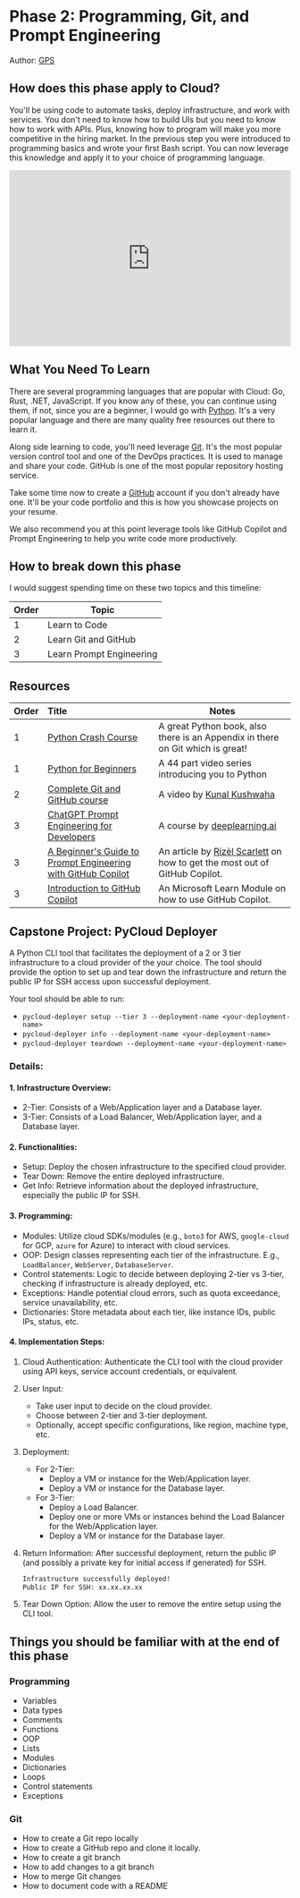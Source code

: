 # Phase 2: Programming, Git, and Prompt Engineering

Author: [GPS](https://twitter.com/madebygps)

## How does this phase apply to Cloud?

You'll be using code to automate tasks, deploy infrastructure, and work with services. You don't need to know how to build UIs but you need to know how to work with APIs. Plus, knowing how to program will make you more competitive in the hiring market. In the previous step you were introduced to programming basics and wrote your first Bash script. You can now leverage this knowledge and apply it to your choice of programming language.

<!--truncate -->
<iframe width="100%" height="315" src="https://www.youtube.com/embed/WMUAc7bvB7M" title="YouTube video player" frameborder="0" allow="accelerometer; autoplay; clipboard-write; encrypted-media; gyroscope; picture-in-picture; web-share" allowfullscreen></iframe>

## What You Need To Learn

There are several programming languages that are popular with Cloud: Go, Rust, .NET, JavaScript. If you know any of these, you can continue using them, if not, since you are a beginner,  I would go with [Python](https://www.python.org/). It's a very popular language and there are many quality free resources out there to learn it.

Along side learning to code, you'll need leverage [Git](https://git-scm.com/). It's the most popular version control tool and one of the DevOps practices. It is used to manage and share your code. GitHub is one of the most popular repository hosting service. 

Take some time now to create a [GitHub](https://github.com/) account if you don't already have one. It'll be your code portfolio and this is how you showcase projects on your resume. 

We also recommend you at this point leverage tools like GitHub Copilot and Prompt Engineering to help you write code more productively.

## How to break down this phase

I would suggest spending time on these two topics and this timeline:

| Order | Topic                           |
|-------|---------------------------------|
| 1 | Learn to Code |
| 2 | Learn Git and GitHub |
| 3 | Learn Prompt Engineering |


## Resources

| Order | Title                                                                        | Notes                                                                                       |
| :---- | :--------------------------------------------------------------------------- | ------------------------------------------------------------------------------------------- |
| 1     | [Python Crash Course](https://ehmatthes.github.io/pcc/)                      | A great Python book, also there is an Appendix in there on Git which is great!
1 | [Python for Beginners](https://youtu.be/jFCNu1-Xdsw) | A 44 part video series introducing you to Python |
| 2     | [Complete Git and GitHub course](https://www.youtube.com/watch?v=apGV9Kg7ics)    | A video by [Kunal Kushwaha](https://bio.link/kunalk) 
| 3     | [ChatGPT Prompt Engineering for Developers](https://www.deeplearning.ai/short-courses/chatgpt-prompt-engineering-for-developers/)    | A course by [deeplearning.ai](https://www.deeplearning.ai/) |
| 3     | [A Beginner's Guide to Prompt Engineering with GitHub Copilot](https://dev.to/github/a-beginners-guide-to-prompt-engineering-with-github-copilot-3ibp)    | An article by [Rizèl Scarlett](https://twitter.com/blackgirlbytes) on how to get the most out of GitHub Copilot.|
| 3     | [Introduction to GitHub Copilot](https://learn.microsoft.com/training/modules/introduction-to-github-copilot/)    | An Microsoft Learn Module on how to use GitHub Copilot.|

## Capstone Project: PyCloud Deployer

A Python CLI tool that facilitates the deployment of a 2 or 3 tier infrastructure to a cloud provider of the your choice. The tool should provide the option to set up and tear down the infrastructure and return the public IP for SSH access upon successful deployment.

Your tool should be able to run:

-   `pycloud-deployer setup --tier 3 --deployment-name <your-deployment-name>`
-   `pycloud-deployer info --deployment-name <your-deployment-name>`
-   `pycloud-deployer teardown --deployment-name <your-deployment-name>`

### Details:

#### 1\. Infrastructure Overview:

-   2-Tier: Consists of a Web/Application layer and a Database layer.
-   3-Tier: Consists of a Load Balancer, Web/Application layer, and a Database layer.

#### 2\. Functionalities:

-   Setup: Deploy the chosen infrastructure to the specified cloud provider.
-   Tear Down: Remove the entire deployed infrastructure.
-   Get Info: Retrieve information about the deployed infrastructure, especially the public IP for SSH.

#### 3\. Programming:

-   Modules: Utilize cloud SDKs/modules (e.g., `boto3` for AWS, `google-cloud` for GCP, `azure` for Azure) to interact with cloud services.
-   OOP: Design classes representing each tier of the infrastructure. E.g., `LoadBalancer`, `WebServer`, `DatabaseServer`.
-   Control statements: Logic to decide between deploying 2-tier vs 3-tier, checking if infrastructure is already deployed, etc.
-   Exceptions: Handle potential cloud errors, such as quota exceedance, service unavailability, etc.
-   Dictionaries: Store metadata about each tier, like instance IDs, public IPs, status, etc.

#### 4\. Implementation Steps:

1.  Cloud Authentication: Authenticate the CLI tool with the cloud provider using API keys, service account credentials, or equivalent.

2.  User Input:

    -   Take user input to decide on the cloud provider.
    -   Choose between 2-tier and 3-tier deployment.
    -   Optionally, accept specific configurations, like region, machine type, etc.
3.  Deployment:

    -   For 2-Tier:
        -   Deploy a VM or instance for the Web/Application layer.
        -   Deploy a VM or instance for the Database layer.
    -   For 3-Tier:
        -   Deploy a Load Balancer.
        -   Deploy one or more VMs or instances behind the Load Balancer for the Web/Application layer.
        -   Deploy a VM or instance for the Database layer.
4.  Return Information: After successful deployment, return the public IP (and possibly a private key for initial access if generated) for SSH.
        
       
    ```sh
    Infrastructure successfully deployed!
    Public IP for SSH: xx.xx.xx.xx 
    ```
   

5.  Tear Down Option: Allow the user to remove the entire setup using the CLI tool.


## Things you should be familiar with at the end of this phase

### Programming

- Variables
- Data types
- Comments
- Functions
- OOP
- Lists
- Modules
- Dictionaries
- Loops
- Control statements
- Exceptions

### Git

- How to create a Git repo locally
- How to create a GitHub repo and clone it locally.
- How to create a git branch
- How to add changes to a git branch
- How to merge Git changes
- How to document code with a README